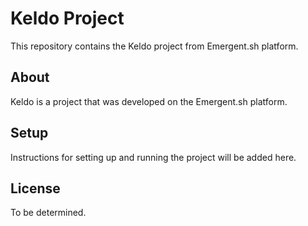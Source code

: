 # Keldo Project

This repository contains the Keldo project from Emergent.sh platform.

## About

Keldo is a project that was developed on the Emergent.sh platform.

## Setup

Instructions for setting up and running the project will be added here.

## License

To be determined.